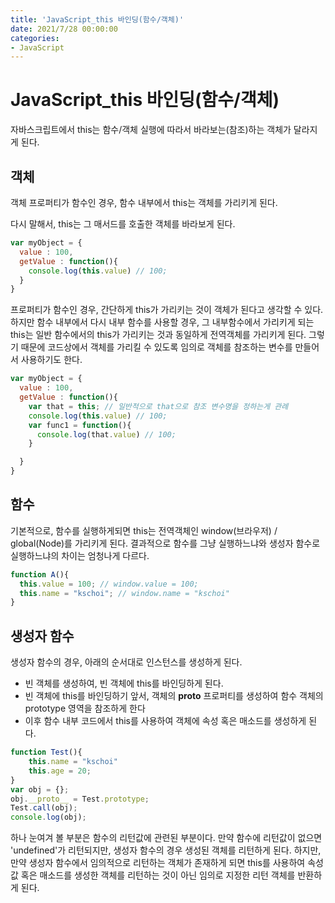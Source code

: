 ```yaml
---
title: 'JavaScript_this 바인딩(함수/객체)'
date: 2021/7/28 00:00:00
categories:
- JavaScript
---
```


# JavaScript_this 바인딩(함수/객체)
자바스크립트에서 this는 함수/객체 실행에 따라서 바라보는(참조)하는 객체가 달라지게 된다.


## 객체
객체 프로퍼티가 함수인 경우, 함수 내부에서 this는 객체를 가리키게 된다.

다시 말해서, this는 그 매서드를 호출한 객체를 바라보게 된다.
```javascript
var myObject = {
  value : 100,
  getValue : function(){
    console.log(this.value) // 100;
  }
}
```
프로퍼티가 함수인 경우, 간단하게 this가 가리키는 것이 객체가 된다고 생각할 수 있다. 하지만 함수 내부에서 다시 내부 함수를 사용할 경우, 그 내부함수에서 가리키게 되는 this는 일반 함수에서의 this가 가리키는 것과 동일하게 전역객체를 가리키게 된다. 그렇기 때문에 코드상에서 객체를 가리킬 수 있도록 임의로 객체를 참조하는 변수를 만들어서 사용하기도 한다.
```javascript
var myObject = {
  value : 100,
  getValue : function(){
    var that = this; // 일반적으로 that으로 참조 변수명을 정하는게 관례
    console.log(this.value) // 100;
    var func1 = function(){
      console.log(that.value) // 100;
    }

  }
}
```

## 함수
기본적으로, 함수를 실행하게되면 this는 전역객체인 window(브라우저) / global(Node)를 가리키게 된다. 결과적으로 함수를 그냥 실행하느냐와 생성자 함수로 실행하느냐의 차이는 엄청나게 다르다.
```javascript
function A(){
  this.value = 100; // window.value = 100;
  this.name = "kschoi"; // window.name = "kschoi"
}
```
## 생성자 함수
생성자 함수의 경우, 아래의 순서대로 인스턴스를 생성하게 된다.
- 빈 객체를 생성하여, 빈 객체에 this를 바인딩하게 된다.
- 빈 객체에 this를 바인딩하기 앞서, 객체의 __proto__ 프로퍼티를 생성하여 함수 객체의 prototype 영역을 참조하게 한다
- 이후 함수 내부 코드에서 this를 사용하여 객체에 속성 혹은 매소드를 생성하게 된다.
```javascript
function Test(){
    this.name = "kschoi"
    this.age = 20;
}
var obj = {};
obj.__proto__ = Test.prototype;
Test.call(obj);
console.log(obj);
```

하나 눈여겨 볼 부분은 함수의 리턴값에 관련된 부분이다. 만약 함수에 리턴값이 없으면 'undefined'가 리턴되지만, 생성자 함수의 경우 생성된 객체를 리턴하게 된다. 하지만, 만약 생성자 함수에서 임의적으로 리턴하는 객체가 존재하게 되면 this를 사용하여 속성값 혹은 매소드를 생성한 객체를 리턴하는 것이 아닌 임의로 지정한 리턴 객체를 반환하게 된다.
